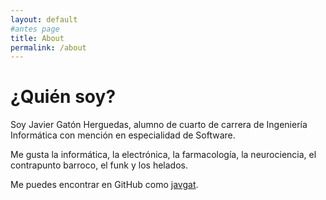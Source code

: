 ```yaml
---
layout: default
#antes page
title: About
permalink: /about
---
```


# ¿Quién soy?

Soy Javier Gatón Herguedas, alumno de cuarto de carrera de Ingeniería
Informática con mención en especialidad de Software.

Me gusta la informática, la electrónica, la farmacología, la neurociencia,
el contrapunto barroco, el funk y los helados.

Me puedes encontrar en GitHub como [javgat](https://github.com/javgat).
